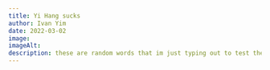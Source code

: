 ```yaml
---
title: Yi Hang sucks
author: Ivan Yim
date: 2022-03-02
image:
imageAlt:
description: these are random words that im just typing out to test the description
---
```

